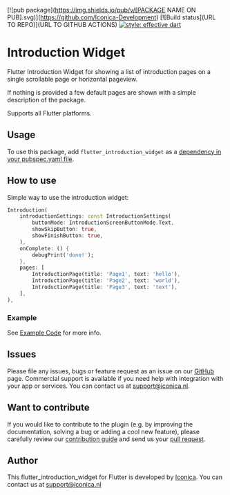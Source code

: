 [![pub package](https://img.shields.io/pub/v/[PACKAGE NAME ON PUB].svg)](https://github.com/Iconica-Development) [![Build status](URL TO REPO)](URL TO GITHUB ACTIONS) [![style: effective dart](https://img.shields.io/badge/style-effective_dart-40c4ff.svg)](https://github.com/tenhobi/effective_dart) 

# Introduction Widget
Flutter Introduction Widget for showing a list of introduction pages on a single scrollable page or horizontal pageview.

If nothing is provided a few default pages are shown with a simple description of the package.


Supports all Flutter platforms.

## Usage

To use this package, add `flutter_introduction_widget` as a [dependency in your pubspec.yaml file](https://flutter.dev/docs/development/platform-integration/platform-channels).

## How to use

Simple way to use the introduction widget:
```dart
Introduction(
    introductionSettings: const IntroductionSettings(
        buttonMode: IntroductionScreenButtonMode.Text,
        showSkipButton: true,
        showFinishButton: true,
    ),
    onComplete: () {
        debugPrint('done!');
    },
    pages: [
        IntroductionPage(title: 'Page1', text: 'hello'),
        IntroductionPage(title: 'Page2', text: 'world'),
        IntroductionPage(title: 'Page3', text: 'text'),
    ],
),
``` 
### Example

See [Example Code](example/lib/main.dart) for more info.

## Issues

Please file any issues, bugs or feature request as an issue on our [GitHub](https://github.com/Iconica-Development/flutter_introduction_widget) page. Commercial support is available if you need help with integration with your app or services. You can contact us at [support@iconica.nl](mailto:support@iconica.nl).

## Want to contribute

If you would like to contribute to the plugin (e.g. by improving the documentation, solving a bug or adding a cool new feature), please carefully review our [contribution guide](./CONTRIBUTING.md) and send us your [pull request](https://github.com/Iconica-Development/flutter_introduction_widget/pulls).

## Author

This flutter_introduction_widget for Flutter is developed by [Iconica](https://iconica.nl). You can contact us at <support@iconica.nl>